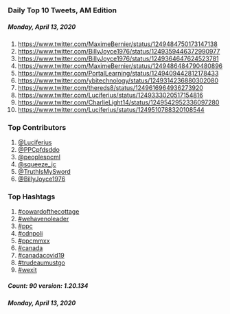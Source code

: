 ### Daily Top 10 Tweets, AM Edition
##### Monday, April 13, 2020
 1) https://www.twitter.com/MaximeBernier/status/1249484750173147138
 2) https://www.twitter.com/BillyJoyce1976/status/1249359446372990977
 3) https://www.twitter.com/BillyJoyce1976/status/1249364647624523781
 4) https://www.twitter.com/MaximeBernier/status/1249486484790480896
 5) https://www.twitter.com/PortalLearning/status/1249409442812178433
 6) https://www.twitter.com/ybitechnology/status/1249314236880302080
 7) https://www.twitter.com/thereds8/status/1249616964936273920
 8) https://www.twitter.com/Luciferius/status/1249333020517154816
 9) https://www.twitter.com/CharlieLight14/status/1249542952336097280
10) https://www.twitter.com/Luciferius/status/1249510788320108544

### Top Contributors
  1) [@Luciferius](https://www.twitter.com/Luciferius)
  2) [@PPCpfdsddo](https://www.twitter.com/PPCpfdsddo)
  3) [@peoplespcml](https://www.twitter.com/peoplespcml)
  4) [@squeeze_jc](https://www.twitter.com/squeeze_jc)
  5) [@TruthIsMySword](https://www.twitter.com/TruthIsMySword)
  6) [@BillyJoyce1976](https://www.twitter.com/BillyJoyce1976)


### Top Hashtags

  1) [#cowardofthecottage](https://www.twitter.com/hashtag/cowardofthecottage)
  2) [#wehavenoleader](https://www.twitter.com/hashtag/wehavenoleader)
  3) [#ppc](https://www.twitter.com/hashtag/ppc)
  4) [#cdnpoli](https://www.twitter.com/hashtag/cdnpoli)
  5) [#ppcmmxx](https://www.twitter.com/hashtag/ppcmmxx)
  6) [#canada](https://www.twitter.com/hashtag/canada)
  7) [#canadacovid19](https://www.twitter.com/hashtag/canadacovid19)
  8) [#trudeaumustgo](https://www.twitter.com/hashtag/trudeaumustgo)
  9) [#wexit](https://www.twitter.com/hashtag/wexit)

##### Count: 90	version: 1.20.134
##### Monday, April 13, 2020

